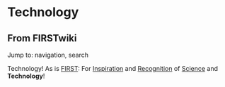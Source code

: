 # Technology

## From FIRSTwiki

Jump to: navigation, search

Technology! As is [FIRST](first): For [Inspiration](Inspiration "Inspiration") and [Recognition](Recognition "Recognition") of [Science](Science "Science") and **Technology**!
